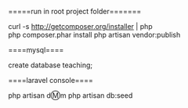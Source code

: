 
=====run in root project folder======= 

curl -s http://getcomposer.org/installer | php  
php composer.phar install
php artisan vendor:publish

====mysql====

create database teaching;

====laravel console====

php artisan d:m:m
php artisan db:seed

